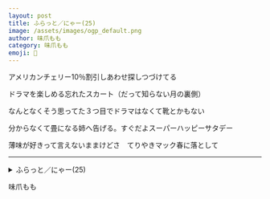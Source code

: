 ```yaml
---
layout: post
title: ふらっと／にゃー(25)
image: /assets/images/ogp_default.png
author: 味爪もも
category: 味爪もも
emoji: 💅
---
```


<div class="tanka-area"><div class="tanka">
<p>アメリカンチェリー10％割引しあわせ探しつづけてる</p>
<p>ドラマを楽しめる忘れたスカート（だって知らない月の裏側）</p>
<p>なんとなくそう思ってた３つ目でドラマはなくて靴とかもない</p>
<p>分からなくて畳になる姉へ告げる。すぐだよスーパーハッピーサタデー</p>
<p>薄味が好きって言えないままけどさ　てりやきマック春に落として</p></div></div>

---

<details><summary>ふらっと／にゃー(25)</summary>
アメリカンチェリー10％割引しあわせ探しつづけてる<br />
ドラマを楽しめる忘れたスカート（だって知らない月の裏側）<br />
なんとなくそう思ってた3つ目でドラマはなくて靴とかもない<br />
分からなくて畳になる姉へ告げる。すぐだよスーパーハッピーサタデー<br />
薄味が好きって言えないままけどさ　てりやきマック春に落として<br />
</details>

味爪もも
